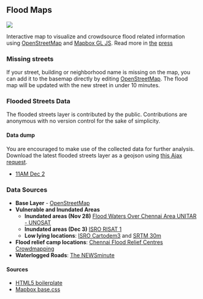 ## Flood Maps
![](https://cloud.githubusercontent.com/assets/126868/11440554/86851886-9529-11e5-9bf5-55abcc223057.gif)

Interactive map to visualize and crowdsource flood related information using [OpenStreetMap](http://openstreetmap.in/#5/22.147/79.102) and [Mapbox GL JS](https://www.mapbox.com/mapbox-gl-js/). Read more in [the](http://timesofindia.indiatimes.com/tech/apps/Bangalore-techies-build-app-to-help-Chennai-flood-victims/articleshow/50039041.cms) [press](http://www.thehindu.com/news/cities/chennai/crowdsourced-map-to-mark-inundated-areas/article7935008.ece)

### Missing streets
If your street, building or neighborhood name is missing on the map, you can add it to the basemap directly by editing [OpenStreetMap](http://tasks.openstreetmap.in/project/62). The flood map will be updated with the new street in under 10 minutes.

### Flooded Streets Data
The flooded streets layer is contributed by the public. Contributions are anonymous with no version control for the sake of simplicity.

#### Data dump
You are encouraged to make use of the collected data for further analysis. Download the latest flooded streets layer as a geojson using [this Ajax request](https://github.com/osm-in/flood-map/blob/gh-pages/js/chennai.js#L145-L175).

- [11AM Dec 2](https://github.com/osm-in/flood-map/blob/gh-pages/data/chennai-flooded-streets-Dec2.geojson)


### Data Sources
- **Base Layer** - [OpenStreetMap](http://osm.org)
- **Vulnerable and Inundated Areas**
  - **Inundated areas (Nov 28)** [Flood Waters Over Chennai Area UNITAR - UNOSAT ](http://www.unitar.org/unosat/node/44/2312)
  - **Inundated areas (Dec 3)** [ISRO RISAT 1 ](https://www.mapbox.com/studio/data/maning.chennai_risat1/)
  - **Low lying locations**: [ISRO Cartodem3](http://bhuvan.nrsc.gov.in/data/download/index.php) and [SRTM 30m](http://earthexplorer.usgs.gov/)
- **Flood relief camp locations**: [Chennai Flood Relief Centres Crowdmapping](https://l.facebook.com/l.php?u=https%3A%2F%2Fdocs.google.com%2Fspreadsheets%2Fd%2F1awkun_q3tk3W1YP5KvzKkFbXYraqHBB6BSK0AtJP2zI%2Fedit%3Fusp%3Dsharing&h=vAQFG6TRT)
- **Waterlogged Roads**: [The NEWSminute](http://www.thenewsminute.com/article/living-chennai-map-wire-shows-you-waterlogged-areas-36059)


#### Sources
- [HTML5 boilerplate](https://github.com/h5bp/html5-boilerplate)
- [Mapbox base.css](https://www.mapbox.com/base/)
